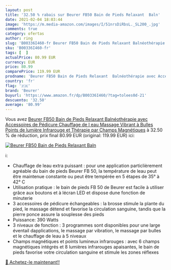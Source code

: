 ```yaml
---
layout: post
title: '32.50 % rabais sur Beurer FB50 Bain de Pieds Relaxant  Baln'
date: 2021-02-04 18:03:44
image: 'https://m.media-amazon.com/images/I/51nrsDiRbsL._SL200_.jpg'
comments: true
category: ofertas
author: ring
slug: 'B00336I460-fr Beurer FB50 Bain de Pieds Relaxant Balnéothérapie avec...'
sku: 'B00336I460-fr'
tags: [  ]
actualPrice: 80.99 EUR
currency: EUR
price: 80.99
comparePrice: 119.99 EUR
prodname: 'Beurer FB50 Bain de Pieds Relaxant  Balnéothérapie avec Accessoires de Pédicure  Chauffage de l eau  Massage Vibrant à Bulles  Points de lumière Infrarouge et Thérapie par Champs Magnétiques'
country: 'fr'
flag: '🇫🇷'
brand: 'Beurer'
buyurl: 'https://www.amazon.fr/dp/B00336I460/?tag=tolees0d-21'
descuento: '32.50'
average: '80.99'
---
```


Vous avez [Beurer FB50 Bain de Pieds Relaxant  Balnéothérapie avec Accessoires de Pédicure  Chauffage de l eau  Massage Vibrant à Bulles  Points de lumière Infrarouge et Thérapie par Champs Magnétiques](https://www.amazon.fr/dp/B00336I460/?tag=tolees0d-21)  à  32.50 % de réduction, prix final  80.99 EUR (original: 119.99 EUR) ici:

[![Beurer FB50 Bain de Pieds Relaxant  Baln](https://m.media-amazon.com/images/I/51nrsDiRbsL._SL200_.jpg)](https://www.amazon.fr/dp/B00336I460/?tag=tolees0d-21)

ℹ️:

- Chauffage de leau extra puissant : pour une application particlièrement agréable du bain de pieds Beurer FB 50, la température de leau peut être maintenue constante ou peut être tempérée en 5 étapes de 35° à 42° C
- Utilisation pratique : le bain de pieds FB 50 de Beurer est facile à utiliser grâce aux boutons et à lécran LED et dispose dune fonction de minuterie
- 3 accessoires de pédicure échangeables : la brosse stimule la plante du pied, le massage détend et favorise la circulation sanguine, tandis que la pierre ponce assure la souplesse des pieds
- Puissance: 390 Watts
- 3 niveaux de fonction : 3 programmes sont disponibles pour une large éventail dapplications, le massage par vibration, le massage par bulles et le chauffage de leau à 5 niveaux
- Champs magnétiques et points lumineux infrarouges : avec 6 champs magnétiques intégrés et 8 lumières infrarouges apaisantes, le bain de pieds favorise votre circulation sanguine et stimule les zones réflexes

[🛒 Achetez-le maintenant!!](https://www.amazon.fr/dp/B00336I460/?tag=tolees0d-21)
